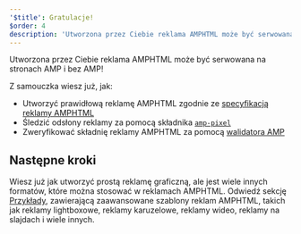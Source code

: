 ```yaml
---
'$title': Gratulacje!
$order: 4
description: 'Utworzona przez Ciebie reklama AMPHTML może być serwowana na stronach AMP i bez AMP! Dzięki temu samouczkowi wiesz już jak: Utworzyć prawidłową reklamę AMPHTML zgodnie z ...'
---
```


Utworzona przez Ciebie reklama AMPHTML może być serwowana na stronach AMP i bez AMP!

Z samouczka wiesz już, jak:

- Utworzyć prawidłową reklamę AMPHTML zgodnie ze [specyfikacją reklamy AMPHTML](../../../../documentation/guides-and-tutorials/learn/a4a_spec.md)
- Śledzić odsłony reklamy za pomocą składnika [`amp-pixel`](../../../../documentation/components/reference/amp-pixel.md)
- Zweryfikować składnię reklamy AMPHTML za pomocą [walidatora AMP](https://validator.ampproject.org/#htmlFormat=AMP4ADS)

## Następne kroki

Wiesz już jak utworzyć prostą reklamę graficzną, ale jest wiele innych formatów, które można stosować w reklamach AMPHTML. Odwiedź sekcję [Przykłady](../../../../documentation/examples/index.html), zawierającą zaawansowane szablony reklam AMPHTML, takich jak reklamy lightboxowe, reklamy karuzelowe, reklamy wideo, reklamy na slajdach i wiele innych.
